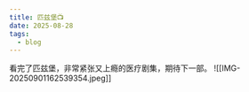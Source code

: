 ```yaml
---
title: 匹兹堡📺
date: 2025-08-28
tags:
  - blog
---
```

看完了匹兹堡，非常紧张又上瘾的医疗剧集，期待下一部。
![[IMG-20250901162539354.jpeg]]